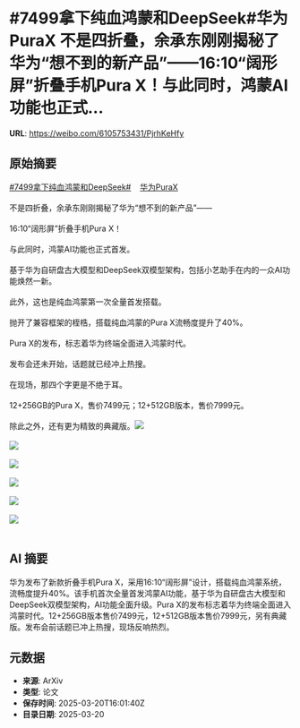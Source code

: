 # #7499拿下纯血鸿蒙和DeepSeek#华为PuraX 不是四折叠，余承东刚刚揭秘了华为“想不到的新产品”——16:10“阔形屏”折叠手机Pura X！与此同时，鸿蒙AI功能也正式...

**URL**: https://weibo.com/6105753431/PjrhKeHfy

## 原始摘要

<a href="https://m.weibo.cn/search?containerid=231522type%3D1%26t%3D10%26q%3D%237499%E6%8B%BF%E4%B8%8B%E7%BA%AF%E8%A1%80%E9%B8%BF%E8%92%99%E5%92%8CDeepSeek%23&amp;extparam=%237499%E6%8B%BF%E4%B8%8B%E7%BA%AF%E8%A1%80%E9%B8%BF%E8%92%99%E5%92%8CDeepSeek%23" data-hide=""><span class="surl-text">#7499拿下纯血鸿蒙和DeepSeek#</span></a><a href="https://m.weibo.cn/p/index?extparam=%E5%8D%8E%E4%B8%BAPuraX&amp;containerid=1008083ececec34a5692ee4c5fe9b4aa134882" data-hide=""><span class="url-icon"><img style="width: 1rem;height: 1rem" src="https://n.sinaimg.cn/photo/5213b46e/20180926/timeline_card_small_super_default.png" referrerpolicy="no-referrer"></span><span class="surl-text">华为PuraX</span></a> <br><br>不是四折叠，余承东刚刚揭秘了华为“想不到的新产品”——<br><br>16:10“阔形屏”折叠手机Pura X！<br><br>与此同时，鸿蒙AI功能也正式首发。<br><br>基于华为自研盘古大模型和DeepSeek双模型架构，包括小艺助手在内的一众AI功能焕然一新。<br><br>此外，这也是纯血鸿蒙第一次全量首发搭载。<br><br>抛开了兼容框架的桎梏，搭载纯血鸿蒙的Pura X流畅度提升了40%。<br><br>Pura X的发布，标志着华为终端全面进入鸿蒙时代。<br><br>发布会还未开始，话题就已经冲上热搜。<br><br>在现场，那四个字更是不绝于耳。<br><br>12+256GB的Pura X，售价7499元；12+512GB版本，售价7999元。<br><br>除此之外，还有更为精致的典藏版。<img style="" src="https://tvax2.sinaimg.cn/large/006Fd7o3gy1hznl2k28t1j30u00miwno.jpg" referrerpolicy="no-referrer"><br><br><img style="" src="https://tvax4.sinaimg.cn/large/006Fd7o3gy1hznl2mvi35j30u00migui.jpg" referrerpolicy="no-referrer"><br><br><img style="" src="https://tvax4.sinaimg.cn/large/006Fd7o3gy1hznl2pqsy6j30u00mi7kb.jpg" referrerpolicy="no-referrer"><br><br><img style="" src="https://tvax4.sinaimg.cn/large/006Fd7o3gy1hznl2t0d43j30u00min4w.jpg" referrerpolicy="no-referrer"><br><br><img style="" src="https://tvax3.sinaimg.cn/large/006Fd7o3gy1hznl2wcjnbj30u00migu9.jpg" referrerpolicy="no-referrer"><br><br><img style="" src="https://tvax3.sinaimg.cn/large/006Fd7o3gy1hznl305bw1j30u00mi14q.jpg" referrerpolicy="no-referrer"><br><br>

## AI 摘要

华为发布了新款折叠手机Pura X，采用16:10“阔形屏”设计，搭载纯血鸿蒙系统，流畅度提升40%。该手机首次全量首发鸿蒙AI功能，基于华为自研盘古大模型和DeepSeek双模型架构，AI功能全面升级。Pura X的发布标志着华为终端全面进入鸿蒙时代。12+256GB版本售价7499元，12+512GB版本售价7999元，另有典藏版。发布会前话题已冲上热搜，现场反响热烈。

## 元数据

- **来源**: ArXiv
- **类型**: 论文
- **保存时间**: 2025-03-20T16:01:40Z
- **目录日期**: 2025-03-20
